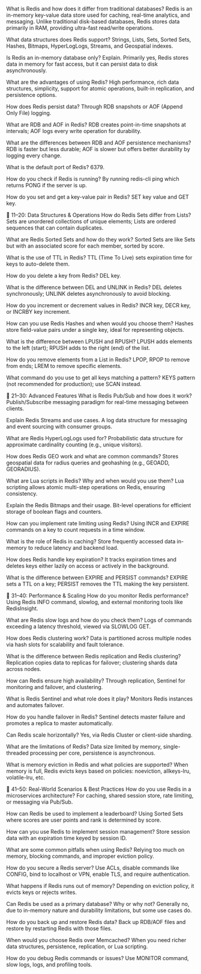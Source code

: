 What is Redis and how does it differ from traditional databases?
Redis is an in-memory key-value data store used for caching, real-time analytics, and messaging. Unlike traditional disk-based databases, Redis stores data primarily in RAM, providing ultra-fast read/write operations.

What data structures does Redis support?
Strings, Lists, Sets, Sorted Sets, Hashes, Bitmaps, HyperLogLogs, Streams, and Geospatial indexes.

Is Redis an in-memory database only? Explain.
Primarily yes, Redis stores data in memory for fast access, but it can persist data to disk asynchronously.

What are the advantages of using Redis?
High performance, rich data structures, simplicity, support for atomic operations, built-in replication, and persistence options.

How does Redis persist data?
Through RDB snapshots or AOF (Append Only File) logging.

What are RDB and AOF in Redis?
RDB creates point-in-time snapshots at intervals; AOF logs every write operation for durability.

What are the differences between RDB and AOF persistence mechanisms?
RDB is faster but less durable; AOF is slower but offers better durability by logging every change.

What is the default port of Redis?
6379.

How do you check if Redis is running?
By running redis-cli ping which returns PONG if the server is up.

How do you set and get a key-value pair in Redis?
SET key value and GET key.

🔹 11–20: Data Structures & Operations
How do Redis Sets differ from Lists?
Sets are unordered collections of unique elements; Lists are ordered sequences that can contain duplicates.

What are Redis Sorted Sets and how do they work?
Sorted Sets are like Sets but with an associated score for each member, sorted by score.

What is the use of TTL in Redis?
TTL (Time To Live) sets expiration time for keys to auto-delete them.

How do you delete a key from Redis?
DEL key.

What is the difference between DEL and UNLINK in Redis?
DEL deletes synchronously; UNLINK deletes asynchronously to avoid blocking.

How do you increment or decrement values in Redis?
INCR key, DECR key, or INCRBY key increment.

How can you use Redis Hashes and when would you choose them?
Hashes store field-value pairs under a single key, ideal for representing objects.

What is the difference between LPUSH and RPUSH?
LPUSH adds elements to the left (start); RPUSH adds to the right (end) of the list.

How do you remove elements from a List in Redis?
LPOP, RPOP to remove from ends; LREM to remove specific elements.

What command do you use to get all keys matching a pattern?
KEYS pattern (not recommended for production); use SCAN instead.

🔹 21–30: Advanced Features
What is Redis Pub/Sub and how does it work?
Publish/Subscribe messaging paradigm for real-time messaging between clients.

Explain Redis Streams and use cases.
A log data structure for messaging and event sourcing with consumer groups.

What are Redis HyperLogLogs used for?
Probabilistic data structure for approximate cardinality counting (e.g., unique visitors).

How does Redis GEO work and what are common commands?
Stores geospatial data for radius queries and geohashing (e.g., GEOADD, GEORADIUS).

What are Lua scripts in Redis? Why and when would you use them?
Lua scripting allows atomic multi-step operations on Redis, ensuring consistency.

Explain the Redis Bitmaps and their usage.
Bit-level operations for efficient storage of boolean flags and counters.

How can you implement rate limiting using Redis?
Using INCR and EXPIRE commands on a key to count requests in a time window.

What is the role of Redis in caching?
Store frequently accessed data in-memory to reduce latency and backend load.

How does Redis handle key expiration?
It tracks expiration times and deletes keys either lazily on access or actively in the background.

What is the difference between EXPIRE and PERSIST commands?
EXPIRE sets a TTL on a key; PERSIST removes the TTL making the key persistent.

🔹 31–40: Performance & Scaling
How do you monitor Redis performance?
Using Redis INFO command, slowlog, and external monitoring tools like RedisInsight.

What are Redis slow logs and how do you check them?
Logs of commands exceeding a latency threshold, viewed via SLOWLOG GET.

How does Redis clustering work?
Data is partitioned across multiple nodes via hash slots for scalability and fault tolerance.

What is the difference between Redis replication and Redis clustering?
Replication copies data to replicas for failover; clustering shards data across nodes.

How can Redis ensure high availability?
Through replication, Sentinel for monitoring and failover, and clustering.

What is Redis Sentinel and what role does it play?
Monitors Redis instances and automates failover.

How do you handle failover in Redis?
Sentinel detects master failure and promotes a replica to master automatically.

Can Redis scale horizontally?
Yes, via Redis Cluster or client-side sharding.

What are the limitations of Redis?
Data size limited by memory, single-threaded processing per core, persistence is asynchronous.

What is memory eviction in Redis and what policies are supported?
When memory is full, Redis evicts keys based on policies: noeviction, allkeys-lru, volatile-lru, etc.

🔹 41–50: Real-World Scenarios & Best Practices
How do you use Redis in a microservices architecture?
For caching, shared session store, rate limiting, or messaging via Pub/Sub.

How can Redis be used to implement a leaderboard?
Using Sorted Sets where scores are user points and rank is determined by score.

How can you use Redis to implement session management?
Store session data with an expiration time keyed by session ID.

What are some common pitfalls when using Redis?
Relying too much on memory, blocking commands, and improper eviction policy.

How do you secure a Redis server?
Use ACLs, disable commands like CONFIG, bind to localhost or VPN, enable TLS, and require authentication.

What happens if Redis runs out of memory?
Depending on eviction policy, it evicts keys or rejects writes.

Can Redis be used as a primary database? Why or why not?
Generally no, due to in-memory nature and durability limitations, but some use cases do.

How do you back up and restore Redis data?
Back up RDB/AOF files and restore by restarting Redis with those files.

When would you choose Redis over Memcached?
When you need richer data structures, persistence, replication, or Lua scripting.

How do you debug Redis commands or issues?
Use MONITOR command, slow logs, logs, and profiling tools.

